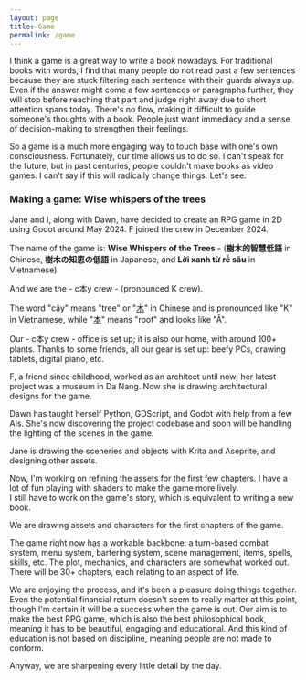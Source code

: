 ```yaml
---
layout: page
title: Game
permalink: /game
---
```


I think a game is a great way to write a book nowadays. For traditional books with words, I find that many people do not read past a few sentences because they are stuck filtering each sentence with their guards always up. Even if the answer might come a few sentences or paragraphs further, they will stop before reaching that part and judge right away due to short attention spans today. There's no flow, making it difficult to guide someone's thoughts with a book. People just want immediacy and a sense of decision-making to strengthen their feelings.

So a game is a much more engaging way to touch base with one's own consciousness. Fortunately, our time allows us to do so. I can't speak for the future, but in past centuries, people couldn't make books as video games. I can't say if this will radically change things. Let's see.

### Making a game: Wise whispers of the trees

Jane and I, along with Dawn, have decided to create an RPG game in 2D using Godot around May 2024. F joined the crew in December 2024.  

The name of the game is: **Wise Whispers of the Trees** - (**樹木的智慧低語** in Chinese, **樹木の知恵の低語** in Japanese, and **Lời xanh từ rễ sâu** in Vietnamese).

And we are the - c本y crew - (pronounced K crew).

The word "cây" means "tree" or "[木](https://hanzi.live/hanzi/木)" in Chinese and is pronounced like "K" in Vietnamese, while "[本](https://hanzi.live/hanzi/本)" means "root" and looks like "Â".

Our - c本y crew - office is set up; it is also our home, with around 100+ plants. Thanks to some friends, all our gear is set up: beefy PCs, drawing tablets, digital piano, etc.

F, a friend since childhood, worked as an architect until now; her latest project was a museum in Da Nang. Now she is drawing architectural designs for the game.  

Dawn has taught herself Python, GDScript, and Godot with help from a few AIs. She's now discovering the project codebase and soon will be handling the lighting of the scenes in the game.  

Jane is drawing the sceneries and objects with Krita and Aseprite, and designing other assets.  

Now, I'm working on refining the assets for the first few chapters. I have a lot of fun playing with shaders to make the game more lively.   
I still have to work on the game's story, which is equivalent to writing a new book.  

We are drawing assets and characters for the first chapters of the game.  

The game right now has a workable backbone: a turn-based combat system, menu system, bartering system, scene management, items, spells, skills, etc. The plot, mechanics, and characters are somewhat worked out. There will be 30+ chapters, each relating to an aspect of life.  

We are enjoying the process, and it's been a pleasure doing things together. Even the potential financial return doesn't seem to really matter at this point, though I'm certain it will be a success when the game is out. Our aim is to make the best RPG game, which is also the best philosophical book, meaning it has to be beautiful, engaging and educational. And this kind of education is not based on discipline, meaning people are not made to conform.

Anyway, we are sharpening every little detail by the day.
